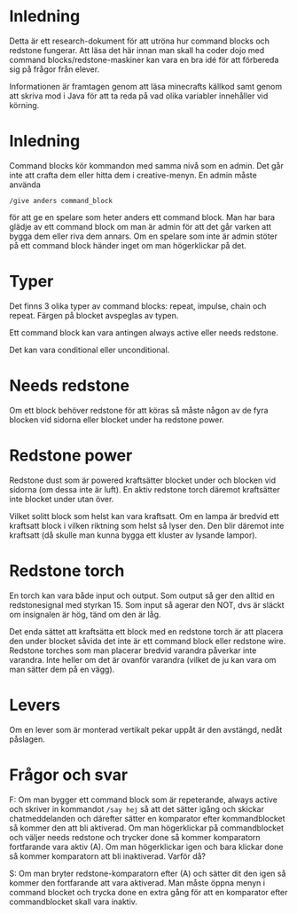 # Inledning

Detta är ett research-dokument för att utröna hur command blocks och redstone fungerar. Att läsa det här innan man skall ha coder dojo med command blocks/redstone-maskiner kan vara en bra idé för att förbereda sig på frågor från elever.

Informationen är framtagen genom att läsa minecrafts källkod samt genom att skriva mod i Java för att ta reda på vad olika variabler innehåller vid körning.

# Inledning
Command blocks kör kommandon med samma nivå som en admin. Det går inte att crafta dem eller hitta dem i creative-menyn. En admin måste använda

````
/give anders command_block
````

för att ge en spelare som heter anders ett command block. Man har bara glädje av ett command block om man är admin för att det går varken att bygga dem eller riva dem annars. Om en spelare som inte är admin stöter på ett command block händer inget om man högerklickar på det.

# Typer

Det finns 3 olika typer av command blocks: repeat, impulse, chain och repeat. Färgen på blocket avspeglas av typen.

Ett command block kan vara antingen always active eller needs redstone.

Det kan vara conditional eller unconditional.

# Needs redstone

Om ett block behöver redstone för att köras så måste någon av de fyra blocken vid sidorna eller blocket under ha redstone power.

# Redstone power

Redstone dust som är powered kraftsätter blocket under och blocken vid sidorna (om dessa inte är luft). En aktiv redstone torch däremot kraftsätter inte blocket under utan över.

Vilket solitt block som helst kan vara kraftsatt. Om en lampa är
bredvid ett kraftsatt block i vilken riktning som helst så lyser den. Den blir däremot inte kraftsatt (då skulle man kunna bygga ett kluster av lysande lampor).

# Redstone torch

En torch kan vara både input och output. Som output så ger den alltid en redstonesignal med styrkan 15. Som input så agerar den NOT, dvs är släckt om insignalen är hög, tänd om den är låg.

Det enda sättet att kraftsätta ett block med en redstone torch är att placera den under blocket såvida det inte är ett command block eller redstone wire. Redstone torches som man placerar bredvid varandra påverkar inte varandra. Inte heller om det är ovanför varandra (vilket de ju kan vara om man sätter dem på en vägg).

# Levers

Om en lever som är monterad vertikalt pekar uppåt är den avstängd, nedåt påslagen.

# Frågor och svar

F: Om man bygger ett command block som är repeterande, always active och skriver in kommandot `/say hej` så att det sätter igång och skickar chatmeddelanden och därefter sätter en komparator efter kommandblocket så kommer den att bli aktiverad. Om man  högerklickar på commandblocket och väljer needs redstone och trycker done så kommer komparatorn fortfarande vara aktiv (A). Om man högerklickar igen och bara klickar done så kommer komparatorn att bli inaktiverad. Varför då?

S: Om man bryter redstone-komparatorn efter (A) och sätter dit den igen så kommer den fortfarande att vara aktiverad. Man måste öppna menyn i command blocket och trycka done en extra gång för att en komparator efter commandblocket skall vara inaktiv.


